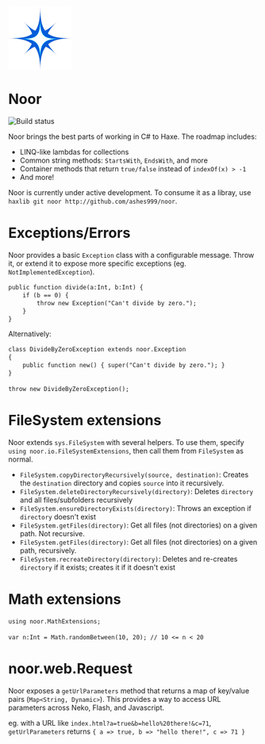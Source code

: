 ![logo](logo.png)

# Noor

![Build status](https://travis-ci.org/ashes999/noor.svg)

Noor brings the best parts of working in C# to Haxe. The roadmap includes:

- LINQ-like lambdas for collections
- Common string methods: `StartsWith`, `EndsWith`, and more
- Container methods that return `true/false` instead of `indexOf(x) > -1`
- And more!

Noor is currently under active development. To consume it as a libray, use `haxlib git noor http://github.com/ashes999/noor`.

# Exceptions/Errors

Noor provides a basic `Exception` class with a configurable message. Throw it, or extend it to expose more specific exceptions (eg. `NotImplementedException`).

```
public function divide(a:Int, b:Int) {
    if (b == 0) {
        throw new Exception("Can't divide by zero.");
    }
}
```

Alternatively:

```
class DivideByZeroException extends noor.Exception
{
    public function new() { super("Can't divide by zero."); }
}

throw new DivideByZeroException();
```

# FileSystem extensions

Noor extends `sys.FileSystem` with several helpers. To use them, specify `using noor.io.FileSystemExtensions`, then call them from `FileSystem` as normal.

- `FileSystem.copyDirectoryRecursively(source, destination)`: Creates the `destination` directory and copies `source` into it recursively.
- `FileSystem.deleteDirectoryRecursively(directory)`: Deletes `directory` and all files/subfolders recursively
- `FileSystem.ensureDirectoryExists(directory)`: Throws an exception if `directory` doesn't exist 
- `FileSystem.getFiles(directory)`: Get all files (not directories) on a given path. Not recursive.
- `FileSystem.getFiles(directory)`: Get all files (not directories) on a given path, recursively.
- `FileSystem.recreateDirectory(directory)`: Deletes and re-creates `directory` if it exists; creates it if it doesn't exist

# Math extensions

```
using noor.MathExtensions;

var n:Int = Math.randomBetween(10, 20); // 10 <= n < 20
```

# noor.web.Request

Noor exposes a `getUrlParameters` method that returns a map of key/value pairs (`Map<String, Dynamic>`). This provides a way to access URL parameters across Neko, Flash, and Javascript.

eg. with a URL like `index.html?a=true&b=hello%20there!&c=71`, `getUrlParameters` returns `{ a => true, b => "hello there!", c => 71 }`
